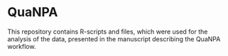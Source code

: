 # QuaNPA
This repository contains R-scripts and files, which were used for the analysis of the data, presented in the manuscript describing the QuaNPA workflow.
